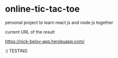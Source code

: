 # online-tic-tac-toe
personal project to learn react js and node js together

current URL of the result

https://nick-belov-app.herokuapp.com/

:)
TESTING